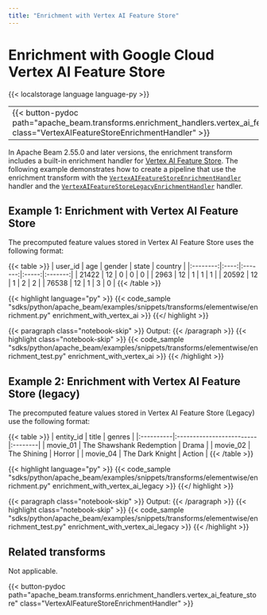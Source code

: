 ```yaml
---
title: "Enrichment with Vertex AI Feature Store"
---
```

<!--
Licensed under the Apache License, Version 2.0 (the "License");
you may not use this file except in compliance with the License.
You may obtain a copy of the License at

http://www.apache.org/licenses/LICENSE-2.0

Unless required by applicable law or agreed to in writing, software
distributed under the License is distributed on an "AS IS" BASIS,
WITHOUT WARRANTIES OR CONDITIONS OF ANY KIND, either express or implied.
See the License for the specific language governing permissions and
limitations under the License.
-->

# Enrichment with Google Cloud Vertex AI Feature Store

{{< localstorage language language-py >}}

<table>
  <tr>
    <td>
      <a>
      {{< button-pydoc path="apache_beam.transforms.enrichment_handlers.vertex_ai_feature_store" class="VertexAIFeatureStoreEnrichmentHandler" >}}
      </a>
   </td>
  </tr>
</table>


In Apache Beam 2.55.0 and later versions, the enrichment transform includes a built-in enrichment handler for [Vertex AI Feature Store](https://cloud.google.com/vertex-ai/docs/featurestore).
The following example demonstrates how to create a pipeline that use the enrichment transform with the [`VertexAIFeatureStoreEnrichmentHandler`](https://beam.apache.org/releases/pydoc/current/apache_beam.transforms.enrichment_handlers.vertex_ai_feature_store.html#apache_beam.transforms.enrichment_handlers.vertex_ai_feature_store.VertexAIFeatureStoreEnrichmentHandler) handler and the [`VertexAIFeatureStoreLegacyEnrichmentHandler`](https://beam.apache.org/releases/pydoc/current/apache_beam.transforms.enrichment_handlers.vertex_ai_feature_store.html#apache_beam.transforms.enrichment_handlers.vertex_ai_feature_store.VertexAIFeatureStoreLegacyEnrichmentHandler) handler.

## Example 1: Enrichment with Vertex AI Feature Store

The precomputed feature values stored in Vertex AI Feature Store uses the following format:

{{< table >}}
| user_id  | age  | gender  | state | country |
|:--------:|:----:|:-------:|:-----:|:-------:|
|  21422   |  12  |    0    |   0   |    0    |
|   2963   |  12  |    1    |   1   |    1    |
|  20592   |  12  |    1    |   2   |    2    |
|  76538   |  12  |    1    |   3   |    0    |
{{< /table >}}


{{< highlight language="py" >}}
{{< code_sample "sdks/python/apache_beam/examples/snippets/transforms/elementwise/enrichment.py" enrichment_with_vertex_ai >}}
{{</ highlight >}}

{{< paragraph class="notebook-skip" >}}
Output:
{{< /paragraph >}}
{{< highlight class="notebook-skip" >}}
{{< code_sample "sdks/python/apache_beam/examples/snippets/transforms/elementwise/enrichment_test.py" enrichment_with_vertex_ai >}}
{{< /highlight >}}

## Example 2: Enrichment with Vertex AI Feature Store (legacy)

The precomputed feature values stored in Vertex AI Feature Store (Legacy) use the following format:

{{< table >}}
| entity_id | title                    | genres  |
|:----------|:-------------------------|:--------|
| movie_01  | The Shawshank Redemption | Drama   |
| movie_02  | The Shining              | Horror  |
| movie_04  | The Dark Knight          | Action  |
{{< /table >}}

{{< highlight language="py" >}}
{{< code_sample "sdks/python/apache_beam/examples/snippets/transforms/elementwise/enrichment.py" enrichment_with_vertex_ai_legacy >}}
{{</ highlight >}}

{{< paragraph class="notebook-skip" >}}
Output:
{{< /paragraph >}}
{{< highlight class="notebook-skip" >}}
{{< code_sample "sdks/python/apache_beam/examples/snippets/transforms/elementwise/enrichment_test.py" enrichment_with_vertex_ai_legacy >}}
{{< /highlight >}}


## Related transforms

Not applicable.

{{< button-pydoc path="apache_beam.transforms.enrichment_handlers.vertex_ai_feature_store" class="VertexAIFeatureStoreEnrichmentHandler" >}}
